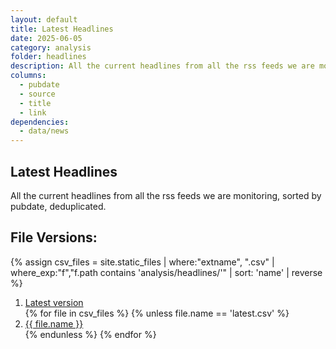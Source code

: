 ```yaml
---
layout: default
title: Latest Headlines
date: 2025-06-05
category: analysis
folder: headlines
description: All the current headlines from all the rss feeds we are monitoring, sorted by pubdate, deduplicated.
columns:
  - pubdate
  - source
  - title
  - link
dependencies:
  - data/news
---
```


## Latest Headlines

All the current headlines from all the rss feeds we are monitoring, sorted by pubdate, deduplicated.

<div id="headline-table"></div>
<script>
document.addEventListener('DOMContentLoaded', function(){
  HeadlinesLister($('#headline-table'));
});
</script>

## File Versions:
{% assign csv_files = site.static_files | where:"extname", ".csv" | where_exp:"f","f.path contains 'analysis/headlines/'" | sort: 'name' | reverse %}
<ol>
  <li><a href="./latest.csv">Latest version</a></li>
  {% for file in csv_files %}
    {% unless file.name == 'latest.csv' %}
  <li><a href="./{{ file.name }}">{{ file.name }}</a></li>
    {% endunless %}
  {% endfor %}
</ol>
